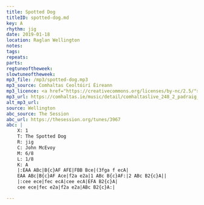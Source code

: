 ```yaml
---
title: Spotted Dog
titleID: spotted-dog.md
key: A
rhythm: jig
date: 2019-01-18
location: Raglan Wellington 
notes:
tags: 
repeats: 
parts: 
regtuneoftheweek: 
slowtuneoftheweek: 
mp3_file: /mp3/spotted-dog.mp3
mp3_source: Comhaltas Ceoltóirí Éireann
mp3_licence: <a href="https://creativecommons.org/licenses/by-nc/2.5/">CC-BY-NC-2.5</a>
mp3_url: https://comhaltas.ie/music/detail/comhaltaslive_248_2_padraig_king_jeremy_spenser/
alt_mp3_url: 
source: Wellington
abc_source: The Session
abc_url: https://thesession.org/tunes/3967
abc: |
    X: 1
    T: The Spotted Dog
    R: jig
    C: John McEvoy
    M: 6/8
    L: 1/8
    K: A
    |:EAA ABc|B{c}AF AFE|FBB Bce|(3fga f ecA|
    EAA ABc|B{c}AF Ace|f2a e2a|1 ABc B{c}AF:|2 ABc B2{c}A||
    |:cee ece|fec ecA|cee ecA|EFA B2{c}A|
    cee ece|fec e2a|f2a e2a|ABc B2{c}A:|

---
```


